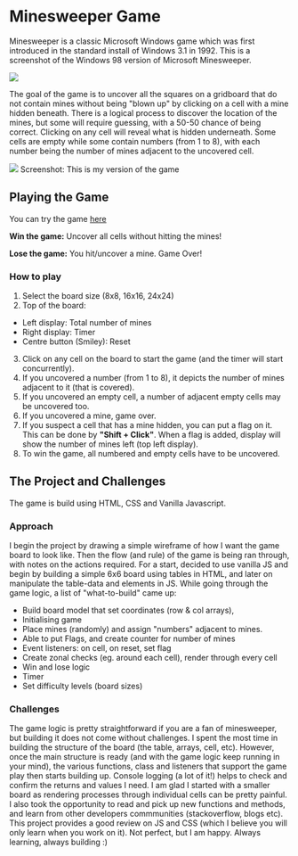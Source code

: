 # Minesweeper Game
Minesweeper is a classic Microsoft Windows game which was first introduced in the standard install of Windows 3.1 in 1992. This is a screenshot of the Windows 98 version of Microsoft Minesweeper.

<img src="https://szeyong.github.io/Minesweeper/images/win98version-minesweeper.png">

The goal of the game is to uncover all the squares on a gridboard that do not contain mines without being "blown up" by clicking on a cell with a mine hidden beneath. There is a logical process to discover the location of the mines, but some will require guessing, with a 50-50 chance of being correct. Clicking on any cell will reveal what is hidden underneath. Some cells are empty while some contain numbers (from 1 to 8), with each number being the number of mines adjacent to the uncovered cell.



<img src="https://szeyong.github.io/Minesweeper/images/project1_screenshot.png">
Screenshot: This is my version of the game


## Playing the Game

You can try the game [here](https://szeyong.github.io/Minesweeper/index.html)

**Win the game:** Uncover all cells without hitting the mines!

**Lose the game:** You hit/uncover a mine. Game Over!

### How to play
1. Select the board size (8x8, 16x16, 24x24)
2. Top of the board:
- Left display: Total number of mines
- Right display: Timer
- Centre button (Smiley): Reset
3. Click on any cell on the board to start the game (and the timer will start concurrently).
5. If you uncovered a number (from 1 to 8), it depicts the number of mines adjacent to it (that is covered).
7. If you uncovered an empty cell, a number of adjacent empty cells may be uncovered too.
8. If you uncovered a mine, game over.
9. If you suspect a cell that has a mine hidden, you can put a flag on it. This can be done by **"Shift + Click"**. When a flag is added, display will show the number of mines left (top left display).
10. To win the game, all numbered and empty cells have to be uncovered.

## The Project and Challenges

The game is build using HTML, CSS and Vanilla Javascript. 

### Approach

I begin the project by drawing a simple wireframe of how I want the game board to look like. Then the flow (and rule) of the game is being ran through, with notes on the actions required. For a start, decided to use vanilla JS and begin by building a simple 6x6 board using tables in HTML, and later on manipulate the table-data and elements in JS. While going through the game logic, a list of "what-to-build" came up:

- Build board model that set coordinates (row & col arrays),
- Initialising game
- Place mines (randomly) and assign "numbers" adjacent to mines.
- Able to put Flags, and create counter for number of mines
- Event listeners: on cell, on reset, set flag
- Create zonal checks (eg. around each cell), render through every cell
- Win and lose logic
- Timer
- Set difficulty levels (board sizes)


### Challenges

The game logic is pretty straightforward if you are a fan of minesweeper, but building it does not come without challenges. I spent the most time in building the structure of the board (the table, arrays, cell, etc). However, once the main structure is ready (and with the game logic keep running in your mind), the various functions, class and listeners that support the game play then starts building up. Console logging (a lot of it!) helps to check and confirm the returns and values I need. I am glad I started with a smaller board as rendering processes through individual cells can be pretty painful. I also took the opportunity to read and pick up new functions and methods, and learn from other developers commmunities (stackoverflow, blogs etc). This project provides a good review on JS and CSS (which I believe you will only learn when you work on it). Not perfect, but I am happy. Always learning, always building :)





